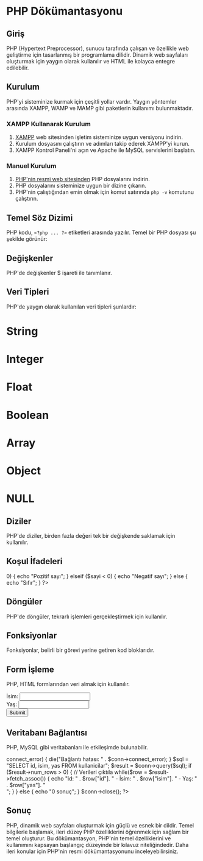 # PHP Dökümantasyonu

## Giriş
PHP (Hypertext Preprocessor), sunucu tarafında çalışan ve özellikle web geliştirme için tasarlanmış bir programlama dilidir. Dinamik web sayfaları oluşturmak için yaygın olarak kullanılır ve HTML ile kolayca entegre edilebilir.

## Kurulum
PHP'yi sisteminize kurmak için çeşitli yollar vardır. Yaygın yöntemler arasında XAMPP, WAMP ve MAMP gibi paketlerin kullanımı bulunmaktadır.

### XAMPP Kullanarak Kurulum
1. [XAMPP](https://www.apachefriends.org/index.html) web sitesinden işletim sisteminize uygun versiyonu indirin.
2. Kurulum dosyasını çalıştırın ve adımları takip ederek XAMPP'yi kurun.
3. XAMPP Kontrol Paneli'ni açın ve Apache ile MySQL servislerini başlatın.

### Manuel Kurulum
1. [PHP'nin resmi web sitesinden](https://www.php.net/downloads) PHP dosyalarını indirin.
2. PHP dosyalarını sisteminize uygun bir dizine çıkarın.
3. PHP'nin çalıştığından emin olmak için komut satırında `php -v` komutunu çalıştırın.

## Temel Söz Dizimi
PHP kodu, `<?php ... ?>` etiketleri arasında yazılır. Temel bir PHP dosyası şu şekilde görünür:
<?php
echo "Merhaba Dünya!";
?>

## Değişkenler
PHP'de değişkenler $ işareti ile tanımlanır.
<?php
$isim = "Ali";
$yas = 25;
echo "İsim: $isim, Yaş: $yas";
?>

## Veri Tipleri
PHP'de yaygın olarak kullanılan veri tipleri şunlardır:
# String
# Integer
# Float
# Boolean
# Array
# Object
# NULL

## Diziler
PHP'de diziler, birden fazla değeri tek bir değişkende saklamak için kullanılır.
<?php
$meyveler = array("Elma", "Armut", "Muz");
echo $meyveler[0]; // Elma
?>

## Koşul İfadeleri
<?php
$sayi = 10;

if ($sayi > 0) {
    echo "Pozitif sayı";
} elseif ($sayi < 0) {
    echo "Negatif sayı";
} else {
    echo "Sıfır";
}
?>

## Döngüler
PHP'de döngüler, tekrarlı işlemleri gerçekleştirmek için kullanılır.
<?php
// for döngüsü
for ($i = 0; $i < 5; $i++) {
    echo "Sayı: $i\n";
}

// while döngüsü
$i = 0;
while ($i < 5) {
    echo "Sayı: $i\n";
    $i++;

// foreach döngüsü
$renkler = array("Kırmızı", "Yeşil", "Mavi");
foreach ($renkler as $renk) {
    echo "Renk: $renk\n";
}
?>

## Fonksiyonlar
Fonksiyonlar, belirli bir görevi yerine getiren kod bloklarıdır.
<?php
function topla($a, $b) {
    return $a + $b;
}

$sonuc = topla(5, 10);
echo "Toplam: $sonuc";
?>

## Form İşleme
PHP, HTML formlarından veri almak için kullanılır.
<!-- HTML Form -->
<form action="islem.php" method="post">
    İsim: <input type="text" name="isim"><br>
    Yaş: <input type="text" name="yas"><br>
    <input type="submit">
</form>
<?php
// islem.php
$isim = $_POST['isim'];
$yas = $_POST['yas'];
echo "İsim: $isim, Yaş: $yas";
?>

## Veritabanı Bağlantısı
PHP, MySQL gibi veritabanları ile etkileşimde bulunabilir.
<?php
$servername = "localhost";
$username = "root";
$password = "";
$dbname = "veritabani";

// Bağlantı oluştur
$conn = new mysqli($servername, $username, $password, $dbname);

// Bağlantıyı kontrol et
if ($conn->connect_error) {
    die("Bağlantı hatası: " . $conn->connect_error);
}

$sql = "SELECT id, isim, yas FROM kullanicilar";
$result = $conn->query($sql);

if ($result->num_rows > 0) {
    // Verileri çıktıla
    while($row = $result->fetch_assoc()) {
        echo "id: " . $row["id"]. " - İsim: " . $row["isim"]. " - Yaş: " . $row["yas"]. "<br>";
    }
} else {
    echo "0 sonuç";
}
$conn->close();
?>

## Sonuç
PHP, dinamik web sayfaları oluşturmak için güçlü ve esnek bir dildir. Temel bilgilerle başlamak, ileri düzey PHP özelliklerini öğrenmek için sağlam bir temel oluşturur.
Bu dökümantasyon, PHP'nin temel özelliklerini ve kullanımını kapsayan başlangıç düzeyinde bir kılavuz niteliğindedir. Daha ileri konular için PHP'nin resmi dökümantasyonunu inceleyebilirsiniz.



